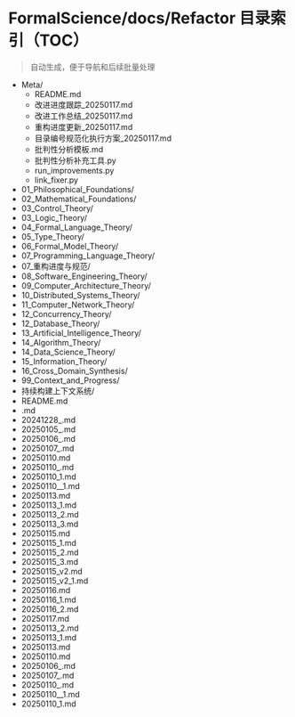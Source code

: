 # FormalScience/docs/Refactor 目录索引（TOC）

> 自动生成，便于导航和后续批量处理

- Meta/
  - README.md
  - 改进进度跟踪_20250117.md
  - 改进工作总结_20250117.md
  - 重构进度更新_20250117.md
  - 目录编号规范化执行方案_20250117.md
  - 批判性分析模板.md
  - 批判性分析补充工具.py
  - run_improvements.py
  - link_fixer.py
- 01_Philosophical_Foundations/
- 02_Mathematical_Foundations/
- 03_Control_Theory/
- 03_Logic_Theory/
- 04_Formal_Language_Theory/
- 05_Type_Theory/
- 06_Formal_Model_Theory/
- 07_Programming_Language_Theory/
- 07_重构进度与规范/
- 08_Software_Engineering_Theory/
- 09_Computer_Architecture_Theory/
- 10_Distributed_Systems_Theory/
- 11_Computer_Network_Theory/
- 12_Concurrency_Theory/
- 12_Database_Theory/
- 13_Artificial_Intelligence_Theory/
- 14_Algorithm_Theory/
- 14_Data_Science_Theory/
- 15_Information_Theory/
- 16_Cross_Domain_Synthesis/
- 99_Context_and_Progress/
- 持续构建上下文系统/
- README.md
- .md
- 20241228_.md
- 20250105_.md
- 20250106_.md
- 20250107_.md
- 20250110.md
- 20250110_.md
- 20250110_1.md
- 20250110__1.md
- 20250113.md
- 20250113_1.md
- 20250113_2.md
- 20250113_3.md
- 20250115.md
- 20250115_1.md
- 20250115_2.md
- 20250115_3.md
- 20250115_v2.md
- 20250115_v2_1.md
- 20250116.md
- 20250116_1.md
- 20250116_2.md
- 20250117.md
- 20250113_2.md
- 20250113_1.md
- 20250113.md
- 20250110.md
- 20250106_.md
- 20250107_.md
- 20250110_.md
- 20250110__1.md
- 20250110_1.md

